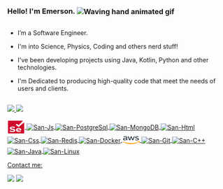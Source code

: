 ### Hello! I'm Emerson. <img src="https://raw.githubusercontent.com/nixin72/nixin72/master/wave.gif" alt="Waving hand animated gif" align="center" height="30" width="30" />
##
 
- I’m a Software Engineer.
 
- I'm into Science, Physics, Coding and others nerd stuff!
 
- I've been developing projects using Java, Kotlin, Python and other technologies.
  
- I'm Dedicated to producing high-quality code that meet the needs of users and clients.
 
##
<div align="flex-start">
<a href="https://github.com/Emersonl33">
<img height="160em" src="https://github-readme-stats.vercel.app/api?username=Emersonl33&show_icons=true&theme=tokyonight&include_all_commits=true&count_private=true"/>
<img height="160em" src="https://github-readme-stats.vercel.app/api/top-langs/?username=Emersonl33&layout=compact&langs_count=7&theme=radical"/>
</div>
<div style="display: inline_block"><br>
<img align="center" alt="San-Js" height="30" width="40" 
src = "https://github.com/devicons/devicon/blob/master/icons/selenium/selenium-original.svg">
<img align="center" alt="San-Js" height="30" width="40" src="https://cdn.jsdelivr.net/gh/devicons/devicon/icons/javascript/javascript-plain.svg">
<img align="center" alt="San-PostgreSql" height="30" width="40" src="https://cdn.jsdelivr.net/gh/devicons/devicon/icons/postgresql/postgresql-original.svg">
<img align="center" alt="San-MongoDB" height="30" width="40" src="https://cdn.jsdelivr.net/gh/devicons/devicon/icons/mongodb/mongodb-original.svg">
<img align="center" alt="San-Html" height="30" width="40" src="https://cdn.jsdelivr.net/gh/devicons/devicon/icons/html5/html5-original.svg" />
<img align="center" alt="San-Css" height="30" width="40" src="https://cdn.jsdelivr.net/gh/devicons/devicon/icons/css3/css3-original.svg" />
<img align="center" alt="San-Redis" height="30" width="40" src="https://cdn.jsdelivr.net/gh/devicons/devicon/icons/redis/redis-original.svg" />
<img align="center" alt="San-Docker" height="30" width="40" src="https://cdn.jsdelivr.net/gh/devicons/devicon/icons/docker/docker-original.svg" />
<img align="center" alt="San-Aws" height="30" width="40" src="https://github.com/devicons/devicon/blob/master/icons/amazonwebservices/amazonwebservices-original-wordmark.svg" />
<img align="center" alt="San-Git" height="30" width="40" src="https://cdn.jsdelivr.net/gh/devicons/devicon/icons/git/git-original.svg" />
<img align="center" alt="San-C++" height="30" width="40" src="https://cdn.jsdelivr.net/gh/devicons/devicon/icons/cplusplus/cplusplus-original.svg" />
<img align="center" alt="San-Java" height="30" width="40" src="https://cdn.jsdelivr.net/gh/devicons/devicon/icons/java/java-original.svg" />
<img align="center" alt="San-Linux" height="30" width="40" src="https://cdn.jsdelivr.net/gh/devicons/devicon/icons/linux/linux-original.svg" />
 
          
</div> 
<p>Contact me:</p>
<div> 
<a href = "mailto:emersonl33@hotmail.com"><img src="https://img.shields.io/badge/Gmail-D14836?style=for-the-badge&logo=gmail&logoColor=white" target="_blank"></a>
<a href="www.linkedin.com/in/EmersonGomesl33" target="_blank"><img src="https://img.shields.io/badge/-LinkedIn-%230077B5?style=for-the-badge&logo=linkedin&logoColor=white" target="_blank"></a> 
</div>
